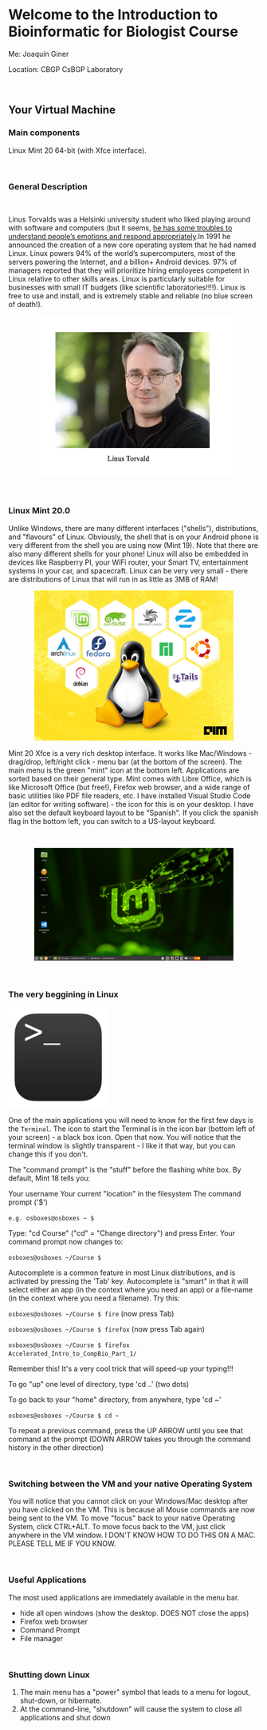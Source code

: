 # Welcome to the Introduction to Bioinformatic for Biologist Course
Me: Joaquín Giner

Location: CBGP CsBGP Laboratory 

<br />

## Your Virtual Machine


### Main components
Linux Mint 20 64-bit (with Xfce interface).

<br />

### General Description

<br />


Linus Torvalds was a Helsinki university student who liked playing around with software and computers (but it seems, [he has some troubles to understand people’s emotions and respond appropriately](https://www.newyorker.com/science/elements/after-years-of-abusive-e-mails-the-creator-of-linux-steps-aside).In 1991 he announced the creation of a new core operating system that he had named Linux. Linux powers 94% of the world’s supercomputers, most of the servers powering the Internet, and a billion+ Android devices. 97% of managers reported that they will prioritize hiring employees competent in Linux relative to other skills areas. Linux is particularly suitable for businesses with small IT budgets (like scientific laboratories!!!!). Linux is free to use and install, and is extremely stable and reliable (no blue screen of death!).

<p align="center">
<img src="media/lesson_0/0.1.png" alt="drawing" width="400"/>
</p>


<br />

### Linux Mint 20.0

Unlike Windows, there are many different interfaces ("shells"), distributions, and "flavours" of Linux. Obviously, the shell that is on your Android phone is very different from the shell you are using now (Mint 19). Note that there are also many different shells for your phone! Linux will also be embedded in devices like Raspberry PI, your WiFi router, your Smart TV, entertainment systems in your car, and spacecraft. Linux can be very very small - there are distributions of Linux that will run in as little as 3MB of RAM!


<p align="center">
<img src="media/lesson_0/0.2.png" alt="drawing" width="400"/>
</p>


Mint 20 Xfce is a very rich desktop interface. It works like Mac/Windows - drag/drop, left/right click - menu bar (at the bottom of the screen). The main menu is the green "mint" icon at the bottom left. Applications are sorted based on their general type. Mint comes with Libre Office, which is like Microsoft Office (but free!), Firefox web browser, and a wide range of basic utilities like PDF file readers, etc. I have installed Visual Studio Code (an editor for writing software) - the icon for this is on your desktop. I have also set the default keyboard layout to be "Spanish". If you click the spanish flag in the bottom left, you can switch to a US-layout keyboard.

<br />


<p align="center">
<img src="media/lesson_0/4.4.png" alt="drawing" width="400"/>
</p>


<br />


### The very beggining in Linux

<img src="media/lesson_0/0.3.png" alt="drawing" width="200"/>



One of the main applications you will need to know for the first few days is the `Terminal`. The icon to start the Terminal is in the icon bar (bottom left of your screen) - a black box icon. Open that now. You will notice that the terminal window is slightly transparent - I like it that way, but you can change this if you don't.

The "command prompt" is the "stuff" before the flashing white box. By default, Mint 18 tells you:

Your username
Your current "location" in the filesystem
The command prompt ('$')

`e.g. osboxes@osboxes ~ $`

Type: "cd Course" ("cd" = "Change directory") and press Enter. Your command prompt now changes to:

`osboxes@osboxes ~/Course $`

Autocomplete is a common feature in most Linux distributions, and is activated by pressing the 'Tab' key. Autocomplete is "smart" in that it will select either an app (in the context where you need an app) or a file-name (in the context where you need a filename). Try this:

`osboxes@osboxes ~/Course $ fire`                 (now press Tab)

`osboxes@osboxes ~/Course $ firefox`              (now press Tab again)

`osboxes@osboxes ~/Course $ firefox Accelerated_Intro_to_CompBio_Part_1/`

Remember this! It's a very cool trick that will speed-up your typing!!!

To go "up" one level of directory, type 'cd ..' (two dots)

To go back to your "home" directory, from anywhere, type 'cd ~'

`osboxes@osboxes ~/Course $ cd ~`

To repeat a previous command, press the UP ARROW until you see that command at the prompt (DOWN ARROW takes you through the command history in the other direction)

<br />

### Switching between the VM and your native Operating System
You will notice that you cannot click on your Windows/Mac desktop after you have clicked on the VM. This is because all Mouse commands are now being sent to the VM. To move "focus" back to your native Operating System, click CTRL+ALT. To move focus back to the VM, just click anywhere in the VM window. I DON'T KNOW HOW TO DO THIS ON A MAC. PLEASE TELL ME IF YOU KNOW.

<br />

### Useful Applications
The most used applications are immediately available in the menu bar.

* hide all open windows (show the desktop. DOES NOT close the apps)
* Firefox web browser
* Command Prompt
* File manager

<br />

### Shutting down Linux
1) The main menu has a "power" symbol that leads to a menu for logout, shut-down, or hibernate.<br />
2) At the command-line, "shutdown" will cause the system to close all applications and shut down


